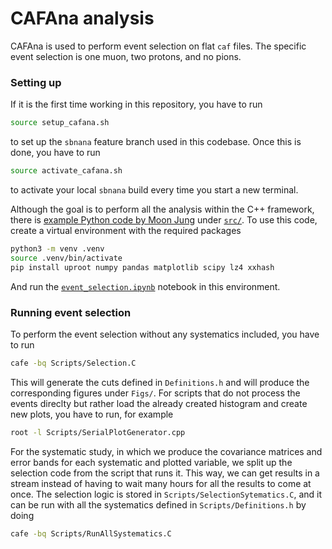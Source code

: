 # CAFAna analysis

CAFAna is used to perform event selection on flat `caf` files. The specific event selection is one muon, two protons, and no pions. 

### Setting up

If it is the first time working in this repository, you have to run

```bash
source setup_cafana.sh
```

to set up the `sbnana` feature branch used in this codebase. Once this is done, you have to run 

```bash
source activate_cafana.sh
```

to activate your local `sbnana` build every time you start a new terminal. 

Although the goal is to perform all the analysis within the C++ framework, there is [example Python code by Moon Jung](https://github.com/wjdanswjddl/flatcaf-ana) under [`src/`](https://github.com/epelaaez/CC1muAnalysis/tree/main/CAFAnaAnalysis/src). To use this code, create a virtual environment with the required packages

```bash
python3 -m venv .venv
source .venv/bin/activate
pip install uproot numpy pandas matplotlib scipy lz4 xxhash
```

And run the [`event_selection.ipynb`](https://github.com/epelaaez/CC1muAnalysis/blob/main/CAFAnaAnalysis/src/event_selection.ipynb) notebook in this environment.

### Running event selection

To perform the event selection without any systematics included, you have to run

```bash
cafe -bq Scripts/Selection.C
```

This will generate the cuts defined in `Definitions.h` and will produce the corresponding figures under `Figs/`. For scripts that do not process the events direclty but rather load the already created histogram and create new plots, you have to run, for example

```bash
root -l Scripts/SerialPlotGenerator.cpp
```

For the systematic study, in which we produce the covariance matrices and error bands for each systematic and plotted variable, we split up the selection code from the script that runs it. This way, we can get results in a stream instead of having to wait many hours for all the results to come at once. The selection logic is stored in `Scripts/SelectionSytematics.C`, and it can be run with all the systematics defined in `Scripts/Definitions.h` by doing

```bash
cafe -bq Scripts/RunAllSystematics.C
```
